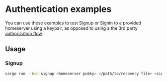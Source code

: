 # Authentication examples

You can use these examples to test Signup or Signin to a provided homeserver using a keypair,
as opposed to using a the 3rd party [authorization flow](../3-auth_flow).

## Usage

### Signup

```bash
cargo run --bin signup <homeserver pubky> </path/to/recovery file> <signup_token>
```
